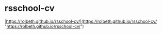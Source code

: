 # rsschool-cv
[https://rolbeth.github.io/rsschool-cv/](https://rolbeth.github.io/rsschool-cv/ "https://rolbeth.github.io/rsschool-cv/")
